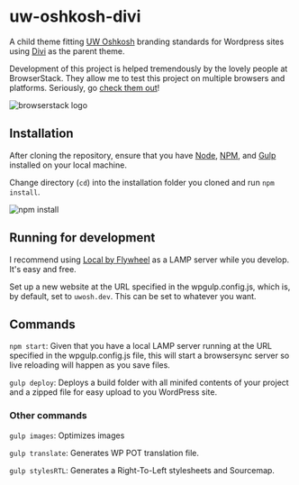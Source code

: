 # uw-oshkosh-divi

A child theme fitting [UW Oshkosh](http://uwosh.edu) branding standards for Wordpress sites using [Divi](https://www.elegantthemes.com/gallery/divi/) as the parent theme.

Development of this project is helped tremendously by the lovely people at BrowserStack. They allow me to test this project on multiple browsers and platforms. Seriously, go [check them out](https://www.browserstack.com/)!

![browserstack logo](https://p3.zdusercontent.com/attachment/1015988/oRXH2kjJquNC4l95XxJOj7ASv?token=eyJhbGciOiJkaXIiLCJlbmMiOiJBMTI4Q0JDLUhTMjU2In0..juEEjqo3cLfqCd-FskkPng.svNmioknEN2-peMaEMSxhiMuTMyVfy1psLHB411jFkGR8oPbnypXZgeoNcxOCi0fN8Jx8gnb56Dh1VLoKJXXcOZYXQ4HVjtQJCUHyozvQxP6X2kEyVvOZDxt6CDiS_ym3bam5Lgh2xT2BWSdBi7RHnJXh_VP36fBQa6UBW_cxq7hrBG6BUaFOxWJsh4uC3I0cJpAlSBdo5O1B89pmWu0gT1dWkDzuKG4VjC8MtcJabGVPf7nrBOXH0VhuX2s4J8YFNn5oW1OJbX92vs6IHHk680LdAmDDQBml3G4MKrJIxk.ZQc4LuToizWs24mbwOCXmQ)

## Installation

After cloning the repository, ensure that you have [Node](https://nodejs.org/en/download/), [NPM](https://docs.npmjs.com/downloading-and-installing-node-js-and-npm), and [Gulp](https://gulpjs.com/docs/en/getting-started/quick-start) installed on your local machine.

Change directory (`cd`) into the installation folder you cloned and run `npm install`.

![npm install](https://i.imgur.com/wipnhhO.png)

## Running for development

I recommend using [Local by Flywheel](https://local.getflywheel.com/) as a LAMP server while you develop. It's easy and free.

Set up a new website at the URL specified in the wpgulp.config.js, which is, by default, set to `uwosh.dev`. This can be set to whatever you want.

## Commands

`npm start`: Given that you have a local LAMP server running at the URL specified in the wpgulp.config.js file, this will start a browsersync server so live reloading will happen as you save files.

`gulp deploy`: Deploys a build folder with all minifed contents of your project and a zipped file for easy upload to you WordPress site.

### Other commands

`gulp images`: Optimizes images

`gulp translate`: Generates WP POT translation file.

`gulp stylesRTL`: Generates a Right-To-Left stylesheets and Sourcemap.
